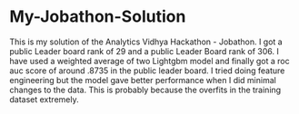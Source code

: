 # My-Jobathon-Solution
This is my solution of the Analytics Vidhya Hackathon - Jobathon. I got a public Leader board rank of 29 and a public Leader Board rank of 306. I have used a weighted average of two Lightgbm model and finally got a roc auc score of around .8735 in the public leader board. I tried doing feature engineering but the model gave better performance when I did minimal changes to the data. This is probably because the overfits in the training dataset extremely. 
